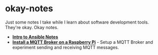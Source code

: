 # okay-notes
Just some notes I take while I learn about software development tools. They're okay. Okay notes.

- [ **Intro to Ansible Notes**](./intro_to_ansible/README.md)
- [ **Install a MQTT Broker on a Raspberry Pi**](./mqtt_broker_on_raspberry_pi/README.md) - Setup a MQTT Broker and experiment sending and receiving MQTT messages.
